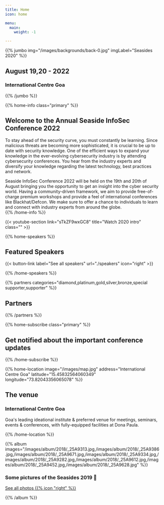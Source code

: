 ```yaml
---
title: Home
icon: home

menu:
  main:
    weight: -1

---
```



{{% jumbo img="/images/backgrounds/back-0.jpg" imgLabel="Seasides 2020" %}}

## August 19,20 - 2022
### International Centre Goa

<!-- <a class="btn primary btn-lg" style="margin-top: 1em;" href="https://drive.google.com/file/d/1td_9Cr1b2JZvv0bCpOCJNDsEWgVgEp2Y/view?usp=sharing" target="_blank">Become a sponsor</a> -->

<!--
<a class="btn primary btn-lg" href="https://conference-hall.io/public/event/HJRThubF4uYPkb7jSUxi">
    <svg class="icon icon-cfp"><use xlink:href="#cfp"></use></svg>Submit a presentation
</a>
-->

{{% /jumbo %}}



{{% home-info class="primary" %}}
## Welcome to the Annual Seaside InfoSec Conference 2022
    
To stay ahead of the security curve, you must constantly be learning. Since malicious threats are becoming more sophisticated, it is crucial to be up to date with security knowledge. One of the efficient ways to expand your knowledge in the ever-evolving cybersecurity industry is by attending cybersecurity conferences.  You hear from the industry experts and diversify your knowledge regarding the latest technology, best practices and network.

Seaside InfoSec Conference 2022 will be held on the 19th and 20th of August bringing you the opportunity to get an insight into the cyber security world. Having a community-driven framework, we aim to provide free-of-charge premium workshops and provide a feel of international conferences like Blackhat/Defcon. We make sure to offer a chance to individuals to learn and connect with industry experts from around the globe.<br/>
{{% /home-info %}}

<!-- <center><img src="/images/scholarship.jpg" alt="Seasides Sponsorship Program" width="400" height="400">

We are excited to offer scholarships(5k INR each) to deserving candidates. You will have to attend the conference to collect the money. Please fill the form to apply.

{{< button-link label="Scholarship Opportunity"
                url="https://forms.gle/xSiLxzpd37Nj6mV26"
                icon="cfp" >}}
</center> -->

{{< youtube-section link="sTkZF9wxGC8" title="Watch 2020 intro" class="" >}}

{{% home-speakers %}}
<!-- {{< button-link label="Scholarship Opportunity"
                url="https://forms.gle/xSiLxzpd37Nj6mV26"
                icon="cfp" >}}

{{< button-link label="Call for Ideas"
                url="https://docs.google.com/forms/d/18RqwA-XLk7qWPaCsW0VTKz53Mvk4V76o9N48q4uds2k/edit?ts=5dbe6397"
                icon="cfp" >}}                
-->
## Featured Speakers


{{< button-link label="See all speakers"
                url="./speakers"
                icon="right" >}}

{{% /home-speakers %}}

<!-- ... --> 

{{% partners categories="diamond,platinum,gold,silver,bronze,special supporter,supporter" %}}
## Partners
{{% /partners %}}

<!-- ... -->

{{% home-subscribe  class="primary" %}}

## Get notified about the important conference updates

{{% /home-subscribe %}}

<!-- ... -->

<!--
{{% home-tickets %}}
# Tickets

<a class="btn primary" href="https://www.billetweb.fr/devfest-toulouse-2019" target="_blank"><svg class="icon icon-cfp"><use xlink:href="#ticket"></use></svg>Ticketing</a>

<ul>
<li>{{< ticket name="Blind Birds"
           starts="2019-03-25"
           ends="2019-04-25"
           price="40 €"
           info="50 first places"
           soldOut="true"
           url="https://www.billetweb.fr/devfest-toulouse-2019" >}}</li>
<li>{{< ticket name="Early Birds"
           starts="2019-04-25"
           ends="2019-06-22"
           price="60 €"
           info="80 first places"
           soldOut="true"
           url="https://www.billetweb.fr/devfest-toulouse-2019" >}}</li>
<li>{{< ticket name="Normal"
           starts="2019-06-22"
           ends="2019-10-03"
           price="80 €"
           info="300 last places"
           soldOut="true"
           url="https://www.billetweb.fr/devfest-toulouse-2019" >}}</li>
</ul>

\* Your ticket gives you access to all conferences, coffee breaks, and lunch. Accommodation is NOT included in this price.

{{% /home-tickets %}}
-->

<!-- Add location and lat-long details below once received detials -->

{{% home-location
    image="/images/map.jpg"
    address="International Centre Goa"
    latitude="15.45832564060349"
    longitude="73.82043356065078" %}}

## The venue

### International Centre Goa

Goa's leading ideational institute & preferred venue for meetings, seminars, events & conferences, with fully-equipped facilities at Dona Paula.

{{% /home-location %}}

<!-- ... -->

{{% album images="/images/album/2018/_25A9313.jpg,/images/album/2018/_25A9386.jpg,/images/album/2018/_25A9671.jpg,/images/album/2018/_25A9334.jpg,/images/album/2018/_25A9282.jpg,/images/album/2018/_25A9612.jpg,/images/album/2018/_25A9452.jpg,/images/album/2018/_25A9628.jpg" %}}

### Some pictures of the **Seasides 2019** 👾

<a class="btn primary" target="_blank" rel="noopener" href="https://photos.app.goo.gl/Vg1QF9Eg9iNMjNuC6">
    See all photos
    {{% icon "right" %}}
</a>

{{% /album  %}}


